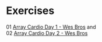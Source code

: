 # Exercises
01 [Array Cardio Day 1 - Wes Bros](https://www.youtube.com/watch?v=HB1ZC7czKRs)
and <br>
02 [Array Cardio Day 2 - Wes Bros](https://www.youtube.com/watch?v=QNmRfyNg1lw)